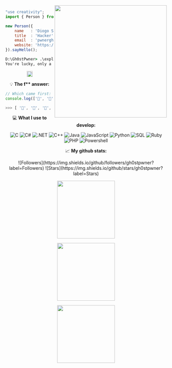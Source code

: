<!--x axis divider-->
<picture> 
<a href="https://media.giphy.com/media/SWoSkN6DxTszqIKEqv/giphy.gif" alt="Developer">
<img src="https://i.imgur.com/5Bmfj4J.gif" align="right" width="350">
</a>
</picture>

```js
"use creativity";
import { Person } from 'Portugal';

new Person({
    name   : 'Diogo Salvador',
    title  : 'Hacker',
    email  : 'pwnerghost@gmail.com',
    website: 'https://ghostpwner.xyz/'
}).sayHello();
```

```cmd
D:\Gh0stPwner> .\exploit
You're lucky, only a simple message was encoded, but stay aware...
```

<div align="center">
<img height="18em" src="https://img.shields.io/badge/LinkedIn-0077B5?style=for-the-badge&logo=linkedin&logoColor=white">


💡 **The f\*\* answer:**
<!--START_SECTION:waka-->
```javascript
// Which came first: the chicken or the egg?
console.log(['🥚', '🐣', '🐥', '🐔'].sort())

>>> [ '🐔', '🐣', '🐥', '🥚' ]
```
<!--END_SECTION:waka-->

💻 **What I use to develop:**
<!--START_SECTION:waka-->
![C](https://img.shields.io/badge/-C-000000?style=flat&logo=c)
![C#](https://img.shields.io/badge/-CSHARP-000000?style=flat&logo=csharp)
![.NET](https://img.shields.io/badge/-.NET-000000?style=flat&logo=.NET)
![C++](https://img.shields.io/badge/-C++-000000?style=flat&logo=c%2B%2B)
![Java](https://img.shields.io/badge/-Java-000000?style=flat&logo=java)
![JavaScript](https://img.shields.io/badge/-JavaScript-000000?style=flat&logo=javascript)
![Python](https://img.shields.io/badge/-Python-000000?style=flat&logo=python)
![SQL](https://img.shields.io/badge/-SQL-000000?style=flat&logo=postgresql)
![Ruby](https://img.shields.io/badge/-Ruby-000000?style=flat&logo=ruby)
![PHP](https://img.shields.io/badge/-PHP-000000?style=flat&logo=PHP)
![Powershell](https://img.shields.io/badge/-Powershell-000000?style=flat&logo=Powershell)
<!--END_SECTION:waka-->

📈 **My github stats:**
<p>![Followers](https://img.shields.io/github/followers/gh0stpwner?label=Followers) ![Stars](https://img.shields.io/github/stars/gh0stpwner?label=Stars)</p>
 <p><img height="180em" src="https://github-readme-stats.vercel.app/api/top-langs?username=gh0stpwner&show_icons=true&layout=compact&theme=tokyonight" /> </p>
 <p><img height="180em" src="https://github-readme-stats.vercel.app/api?username=gh0stpwner&show_icons=true&theme=tokyonight&layout=compact" /></p>
 <p><img height="180em" src="https://github-readme-activity-graph.vercel.app/graph?username=gh0stpwner&custom_title=Supun%27s%20GitHub%20Activity%20Graph&bg_color=0D1117&color=7F3FBF&line=7F3FBF&point=7F3FBF&area_color=FFFFFF&title_color=FFFFFF&area=true"/></p>

</div>
